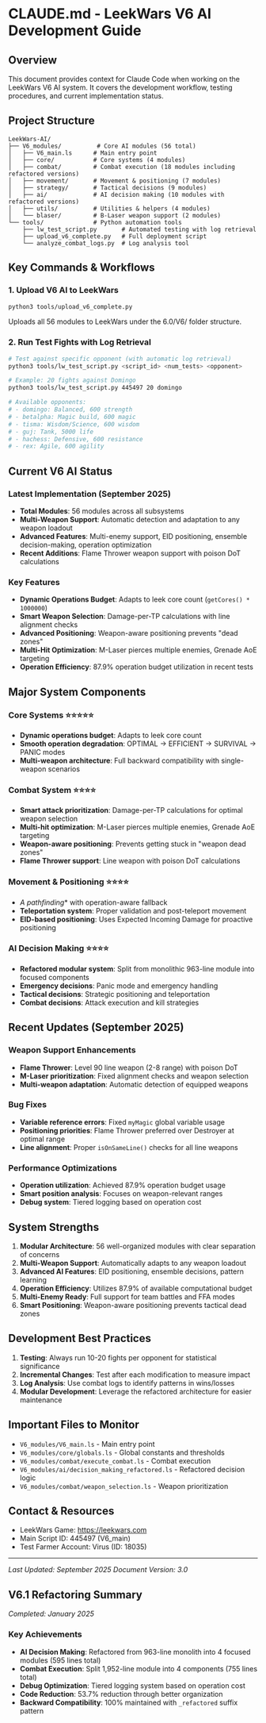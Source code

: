 # CLAUDE.md - LeekWars V6 AI Development Guide

## Overview
This document provides context for Claude Code when working on the LeekWars V6 AI system. It covers the development workflow, testing procedures, and current implementation status.

## Project Structure
```
LeekWars-AI/
├── V6_modules/          # Core AI modules (56 total)
│   ├── V6_main.ls      # Main entry point
│   ├── core/           # Core systems (4 modules)
│   ├── combat/         # Combat execution (18 modules including refactored versions)
│   ├── movement/       # Movement & positioning (7 modules)
│   ├── strategy/       # Tactical decisions (9 modules)
│   ├── ai/             # AI decision making (10 modules with refactored versions)
│   ├── utils/          # Utilities & helpers (4 modules)
│   └── blaser/         # B-Laser weapon support (2 modules)
└── tools/              # Python automation tools
    ├── lw_test_script.py       # Automated testing with log retrieval
    ├── upload_v6_complete.py   # Full deployment script
    └── analyze_combat_logs.py  # Log analysis tool
```

## Key Commands & Workflows

### 1. Upload V6 AI to LeekWars
```bash
python3 tools/upload_v6_complete.py
```
Uploads all 56 modules to LeekWars under the 6.0/V6/ folder structure.

### 2. Run Test Fights with Log Retrieval
```bash
# Test against specific opponent (with automatic log retrieval)
python3 tools/lw_test_script.py <script_id> <num_tests> <opponent>

# Example: 20 fights against Domingo
python3 tools/lw_test_script.py 445497 20 domingo

# Available opponents:
# - domingo: Balanced, 600 strength
# - betalpha: Magic build, 600 magic  
# - tisma: Wisdom/Science, 600 wisdom
# - guj: Tank, 5000 life
# - hachess: Defensive, 600 resistance
# - rex: Agile, 600 agility
```

## Current V6 AI Status

### Latest Implementation (September 2025)
- **Total Modules**: 56 modules across all subsystems
- **Multi-Weapon Support**: Automatic detection and adaptation to any weapon loadout
- **Advanced Features**: Multi-enemy support, EID positioning, ensemble decision-making, operation optimization
- **Recent Additions**: Flame Thrower weapon support with poison DoT calculations

### Key Features
- **Dynamic Operations Budget**: Adapts to leek core count (`getCores() * 1000000`)
- **Smart Weapon Selection**: Damage-per-TP calculations with line alignment checks
- **Advanced Positioning**: Weapon-aware positioning prevents "dead zones"
- **Multi-Hit Optimization**: M-Laser pierces multiple enemies, Grenade AoE targeting
- **Operation Efficiency**: 87.9% operation budget utilization in recent tests

## Major System Components

### Core Systems ⭐⭐⭐⭐⭐
- **Dynamic operations budget**: Adapts to leek core count
- **Smooth operation degradation**: OPTIMAL → EFFICIENT → SURVIVAL → PANIC modes
- **Multi-weapon architecture**: Full backward compatibility with single-weapon scenarios

### Combat System ⭐⭐⭐⭐ 
- **Smart attack prioritization**: Damage-per-TP calculations for optimal weapon selection
- **Multi-hit optimization**: M-Laser pierces multiple enemies, Grenade AoE targeting
- **Weapon-aware positioning**: Prevents getting stuck in "weapon dead zones"
- **Flame Thrower support**: Line weapon with poison DoT calculations

### Movement & Positioning ⭐⭐⭐⭐
- **A* pathfinding** with operation-aware fallback
- **Teleportation system**: Proper validation and post-teleport movement
- **EID-based positioning**: Uses Expected Incoming Damage for proactive positioning

### AI Decision Making ⭐⭐⭐⭐
- **Refactored modular system**: Split from monolithic 963-line module into focused components
- **Emergency decisions**: Panic mode and emergency handling
- **Tactical decisions**: Strategic positioning and teleportation
- **Combat decisions**: Attack execution and kill strategies

## Recent Updates (September 2025)

### Weapon Support Enhancements
- **Flame Thrower**: Level 90 line weapon (2-8 range) with poison DoT
- **M-Laser prioritization**: Fixed alignment checks and weapon selection
- **Multi-weapon adaptation**: Automatic detection of equipped weapons

### Bug Fixes
- **Variable reference errors**: Fixed `myMagic` global variable usage
- **Positioning priorities**: Flame Thrower preferred over Destroyer at optimal range
- **Line alignment**: Proper `isOnSameLine()` checks for all line weapons

### Performance Optimizations
- **Operation utilization**: Achieved 87.9% operation budget usage
- **Smart position analysis**: Focuses on weapon-relevant ranges
- **Debug system**: Tiered logging based on operation cost

## System Strengths
1. **Modular Architecture**: 56 well-organized modules with clear separation of concerns
2. **Multi-Weapon Support**: Automatically adapts to any weapon loadout
3. **Advanced AI Features**: EID positioning, ensemble decisions, pattern learning
4. **Operation Efficiency**: Utilizes 87.9% of available computational budget
5. **Multi-Enemy Ready**: Full support for team battles and FFA modes
6. **Smart Positioning**: Weapon-aware positioning prevents tactical dead zones

## Development Best Practices

1. **Testing**: Always run 10-20 fights per opponent for statistical significance
2. **Incremental Changes**: Test after each modification to measure impact
3. **Log Analysis**: Use combat logs to identify patterns in wins/losses
4. **Modular Development**: Leverage the refactored architecture for easier maintenance


## Important Files to Monitor

- `V6_modules/V6_main.ls` - Main entry point
- `V6_modules/core/globals.ls` - Global constants and thresholds
- `V6_modules/combat/execute_combat.ls` - Combat execution
- `V6_modules/ai/decision_making_refactored.ls` - Refactored decision logic
- `V6_modules/combat/weapon_selection.ls` - Weapon prioritization

## Contact & Resources

- LeekWars Game: https://leekwars.com
- Main Script ID: 445497 (V6_main)
- Test Farmer Account: Virus (ID: 18035)

---
*Last Updated: September 2025*
*Document Version: 3.0*



## V6.1 Refactoring Summary

*Completed: January 2025*

### Key Achievements
- **AI Decision Making**: Refactored from 963-line monolith into 4 focused modules (595 lines total)
- **Combat Execution**: Split 1,952-line module into 4 components (755 lines total)  
- **Debug Optimization**: Tiered logging system based on operation cost
- **Code Reduction**: 53.7% reduction through better organization
- **Backward Compatibility**: 100% maintained with `_refactored` suffix pattern

